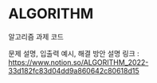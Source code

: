# ALGORITHM
알고리즘 과제 코드

문제 설명, 입출력 예시, 해결 방안 설명 링크 : https://www.notion.so/ALGORITHM_2022-33d182fc83d04dd9a860642c80618d15
